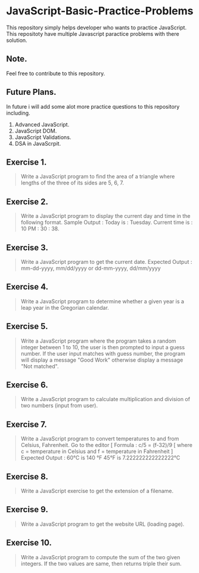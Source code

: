 # JavaScript-Basic-Practice-Problems
This repository simply helps developer who wants to practice JavaScript. This repositoty have multiple Javascript paractice problems with there solution.

## Note.
Feel free to contribute to this repository.

## Future Plans.
In future i will add some alot more practice questions to this repository including.
1. Advanced JavaScript.
2. JavaScript DOM.
3. JavaScript Validations.
4. DSA in JavaScrpit.

## Exercise 1.
> Write a JavaScript program to find the area of a triangle where lengths of the three of its sides are 5, 6, 7.

## Exercise 2.
> Write a JavaScript program to display the current day and time in the following format.
> Sample Output : Today is : Tuesday.
> Current time is : 10 PM : 30 : 38.

## Exercise 3.
> Write a JavaScript program to get the current date.
> Expected Output :
> mm-dd-yyyy, mm/dd/yyyy or dd-mm-yyyy, dd/mm/yyyy

## Exercise 4.
> Write a JavaScript program to determine whether a given year is a leap year in the Gregorian calendar. 

## Exercise 5.
> Write a JavaScript program where the program takes a random integer between 1 to 10, the user is then prompted to input a guess number. If the user input matches with guess number, the program will display a message "Good Work" otherwise display a message "Not matched".

## Exercise 6.
> Write a JavaScript program to calculate multiplication and division of two numbers (input from user). 

## Exercise 7.
> Write a JavaScript program to convert temperatures to and from Celsius, Fahrenheit.  Go to the editor
[ Formula : c/5 = (f-32)/9 [ where c = temperature in Celsius and f = temperature in Fahrenheit ]
Expected Output :
60°C is 140 °F
45°F is 7.222222222222222°C

## Exercise 8.
> Write a JavaScript exercise to get the extension of a filename.

## Exercise 9.
> Write a JavaScript program to get the website URL (loading page).

## Exercise 10.
> Write a JavaScript program to compute the sum of the two given integers. If the two values are same, then returns triple their sum.
